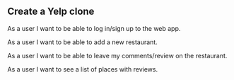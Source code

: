 ## Create a Yelp clone

As a user I want to be able to log in/sign up to the web app.

As a user I want to be able to add a new restaurant.

As a user I want to be able to leave my comments/review on the restaurant.

As a user I want to see a list of places with reviews.

